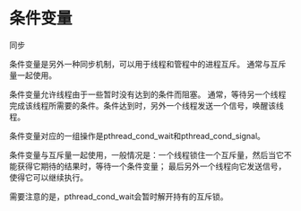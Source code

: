 # 条件变量
同步

条件变量是另外一种同步机制，可以用于线程和管程中的进程互斥。
通常与互斥量一起使用。

条件变量允许线程由于一些暂时没有达到的条件而阻塞。
通常，等待另一个线程完成该线程所需要的条件。条件达到时，另外一个线程发送一个信号，唤醒该线程。

条件变量对应的一组操作是pthread_cond_wait和pthread_cond_signal。

条件变量与互斥量一起使用，一般情况是：一个线程锁住一个互斥量，然后当它不能获得它期待的结果时，等待一个条件变量；
最后另外一个线程向它发送信号，使得它可以继续执行。

需要注意的是，pthread_cond_wait会暂时解开持有的互斥锁。
